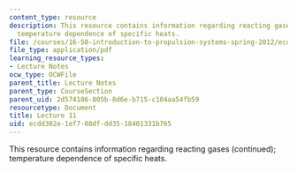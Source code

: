 ```yaml
---
content_type: resource
description: This resource contains information regarding reacting gases (continued);
  temperature dependence of specific heats.
file: /courses/16-50-introduction-to-propulsion-systems-spring-2012/ecdd302e1ef708dfdd3518401331b765_MIT16_50S12_lec11.pdf
file_type: application/pdf
learning_resource_types:
- Lecture Notes
ocw_type: OCWFile
parent_title: Lecture Notes
parent_type: CourseSection
parent_uid: 2d574186-805b-8d6e-b715-c104aa54fb59
resourcetype: Document
title: Lecture 11
uid: ecdd302e-1ef7-08df-dd35-18401331b765
---
```

This resource contains information regarding reacting gases (continued); temperature dependence of specific heats.

